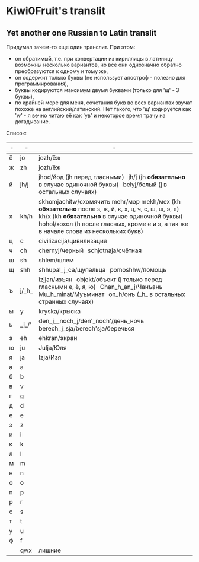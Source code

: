 # Kiwi0Fruit's translit

## Yet another one Russian to Latin translit

Придумал зачем-то еще один транслит. При этом:

* он обратимый, т.е. при конвертации из кириллицы в латиницу возможны несколько вариантов, но все они однозначно обратно преобразуются к одному и тому же,
* он содержит только буквы (не использует апостроф - полезно для программирования),
* буквы кодируются максимум двумя буквами (только для 'щ' - 3 буквы),
* по крайней мере для меня, сочетания букв во всех вариантах звучат похоже на английский/латинский. Нет такого, что 'щ' кодируется как 'w' - я вечно читаю её как 'ув' и некоторое время трачу на догадывание.

Список:

| - | -  | - |
|---|----|---|
| ё | jo | jozh/ёж |
| ж | zh | jozh/ёж |
| й | јh/j | jhod/йод (jh перед гласными)    jh/j (jh **обязательно** в случае одиночной буквы)   belyj/белый (j в остальных случаях) |
| х | kh/h | skhomjachitw/схомячить  mehr/мэр  mekh/мех (kh **обязательно** после з, ж, й, к, х, ц, ч, с, ш, щ, э, е)   kh/х (kh **обязательно** в случае одиночной буквы)   hohol/хохол (h после гласных, кроме е и э, а так же в начале слова из нескольких букв) |
| ц | c  | civilizacija/цивилизация |
| ч | ch | chernyj/черный   schjotnaja/счётная |
| ш | sh | shlem/шлем |
| щ | shh | shhupal_j_ca/щупальца   pomoshhw/помощь |
| ъ | j/\_h\_ | izjjan/изъян   objekt/объект (j только перед гласными е, ё, я, ю)   Chan_h_an_j/Чанъань   Mu_h_minat/Муъминат   on_h/онъ (\_h\_ в остальных странных случаях) |
| ы | y  | kryska/крыска |	
| ь | \_j\_/' | den_j__noch_j/den'_noch'/день_ночь   berech_j_sja/berech'sja/беречься |
| э | eh | ehkran/экран |
| ю | ju | Julja/Юля |
| я | ja | Izja/Изя |
| а | a | |
| б | b | |
| в | v | |
| г | g | |
| д | d | |
| е | e | |
| з | z | |
| и | i | |
| к | k | |
| л | l | |
| м | m | |
| н | n | |
| о | o | |
| п | p | |
| р | r | |
| с | s | |
| т | t | |
| у | u | |
| ф | f | |
|   | qwx | лишние |
